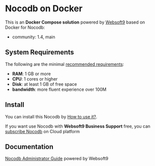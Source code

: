 # Nocodb on Docker  

This is an **Docker Compose solution** powered by [Websoft9](https://www.websoft9.com) based on Docker for Nocodb:


 - community:  1.4, main


## System Requirements

The following are the minimal [recommended requirements](https://github.com/nocobase/nocobase):

* **RAM**: 1 GB or more
* **CPU**: 1 cores or higher
* **Disk**: at least 1 GB of free space
* **bandwidth**: more fluent experience over 100M  

## Install

You can install this Nocodb by [How to use it?](https://github.com/Websoft9/docker-library#how-to-use-it).   

If you want use Nocodb with **Websoft9 Business Support** free, you can [subscribe Nocodb](https://www.websoft9.com/apps) on Cloud platform

## Documentation

[Nocodb Administrator Guide](https://support.websoft9.com/docs/nocodb) powered by Websoft9